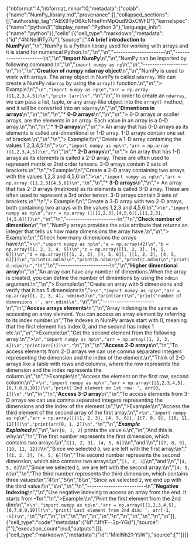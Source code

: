 {"nbformat":4,"nbformat_minor":0,"metadata":{"colab":{"name":"NumPy_library.md","provenance":[],"collapsed_sections":[],"authorship_tag":"ABX9TyO6XcNfnePmMpQud9QxCWFD"},"kernelspec":{"name":"python3","display_name":"Python 3"},"language_info":{"name":"python"}},"cells":[{"cell_type":"markdown","metadata":{"id":"4NINeilRTy7U"},"source":["#**A brief introduction to NumPy**\n","\n","NumPy is a Python library used for working with arrays and it is stand for numerical Python.\n","\n","\n","----------------------\n","----------------------\n","\n","**Import NumPy**\n","\n","NumPy can be imported by following command:\n","\n","`import numpy as np`\n","\n","-------------------\n","\n","\n","**Creation of numpy ndarray object**\n","\n","NumPy is used to work with arrays. The array object in NumPy is called `ndarray`. We can create a NumPy `ndarray` by using the `array()` function.\n","\n","> Example:\n","```\n","import numpy as np\n","arr = np.array ([1,2,3,4,5])\n","pritn (arr)\n","```\n","\n","In order to create an `ndarray`, we can pass a list, tuple, or any array-like object into the `array()` method, and it will be converted into an `ndarray`\n","\n","__Dimentions in arrays__\n","\n","\n","\n","* **0-D arrays**\n","\n","\n","> 0-D arrays or scaller arrays, are the elements in an array. Each value in an array is a 0-D array.\n","\n","\n","* **1-D arrays**\n","\n","> An array that has 0-D arrays as its elements is called uni-dimentional or 1-D array. 1-D arrays contain one set of bracket.\n","\n","\n","> Example:\\\n","Create a 1-D array containing the values 1,2,3,4,5:\n",">```\n","import numpy as np\n","arr = np.array ([1,2,3,4,5])\n","```\n","\n","* **2-D arrays**\n","\n","> An array that has 1-D arrays as its elements is called a 2-D array. These are often used to represent matrix or 2nd order tensors. 2-D arrays contain 2 sets of brackets.\n","\n",">Example:\\\n","Create a 2-D array containing two arrays with the values 1,2,3 and 4,5,6:\n",">```\n","import numpy as np\n","arr = np.array ([1,2,3][4,5,6])\n","```\n","\n","* **3-D arrays**\n","\n","> An array that has 2-D arrays (matrices) as its elements is called 3-D array. These are often used to represent a 3rd order tensor. 3-D arrays contain 3 sets of brackets.\n","\n","> Example:\\\n","Create a 3-D array with two 2-D arrays, both containing two arrays with the values 1,2,3 and 4,5,6:\n",">```\n","import numpy as np\n","arr = np.array ([[[1,2,3],[4,5,6]],[[1,2,3],[4,5,6]]])\n","```\n","\n","----------------------\n","\n","**Check number of dimention**\n","\n","NumPy arrays provides the `ndim` attribute that returns an integer that tells us how many dimensions the array have.\n","\n","> Example:\\\n","Check how many dimensions the arrays have:\n",">```\n","import numpy as np\n","a = np.array(42)\n","b = np.array([1, 2, 3, 4, 5])\n","c = np.array([[1, 2, 3], [4, 5, 6]])\n","d = np.array([[[1, 2, 3], [4, 5, 6]], [[1, 2, 3], [4, 5, 6]]])\n","print(a.ndim)\n","print(b.ndim)\n","print(c.ndim)\n","print(d.ndim)\n","```\n","\n","----------------------\n","\n","**Higher dimentional array**\n","\n","An array can have any number of dimentions.When the array is created, you can define the number of dimentions by using the `ndmin` argument.\n","\n","> Example:\\\n","Create an array with 5 dimensions and verify that it has 5 dimensions:\n",">```\n","import numpy as np\n","arr = np.array([1, 2, 3, 4], ndmin=5)\n","print(arr)\n","print('number of dimensions :', arr.ndim)\n","```\n","\n","----------------------\n","\n","**Access arrays elements**\n","\n","Array indexing is the same as accessing an array element. You can access an array element by referring to its index number.\n","The indexes in NumPy arrays start with 0, meaning that the first element has index 0, and the second has index 1 etc.\n","\n",">Example:\\\n","Get the second element from the following array.\n",">```\n","import numpy as np\n","arr = np.array([1, 2, 3, 4])\n","print(arr[1])\n","```\n","\n","\n","**Access 2-D arrays**\n","\n","To access elements from 2-D arrays we can use comma separated integers representing the dimension and the index of the element.\n","Think of 2-D arrays like a table with rows and columns, where the row represents the dimension and the index represents the column.\n","\n",">Example:\\\n","Access the element on the first row, second column:\n",">```\n","import numpy as np\n","arr = np.array([[1,2,3,4,5], [6,7,8,9,10]])\n","print('2nd element on 1st row: ', arr[0, 1])\n","```\n","\n","\n","**Access 3-D array**\n","\n","To access elements from 3-D arrays we can use comma separated integers representing the dimensions and the index of the element.\n","\n",">Example:\\\n","Access the third element of the second array of the first array:\n",">```\n","import numpy as np\n","arr = np.array([[[1, 2, 3], [4, 5, 6]], [[7, 8, 9], [10, 11, 12]]])\n","print(arr[0, 1, 2])\n","```\n","\n","**_Example Explained_**\n","\n","`arr[0, 1, 2]` prints the value `6`.\n","\n","And this is why:\n","\n","The first number represents the first dimension, which contains two arrays:\\\n","`[[1, 2, 3], [4, 5, 6]]`\\\n","and:\\\n","`[[7, 8, 9], [10, 11, 12]]`\\\n","Since we selected `0`, we are left with the first array:\\\n","`[[1, 2, 3], [4, 5, 6]]`\\\n","The second number represents the second dimension, which also contains two arrays:\\\n","`[1, 2, 3]`\\\n","and:\\\n","`[4, 5, 6]`\\\n","Since we selected `1`, we are left with the second array:\\\n","`[4, 5, 6]`\n","\n","The third number represents the third dimension, which contains three values:\\\n","4\\\n","5\\\n","6\\\n","Since we selected `2`, we end up with the third value:\\\n","`6`\n","\n","\n","-------------------------\n","**Negative Indexing**\n","\n","Use negative indexing to access an array from the end. It starts from __-1__\n","\n",">Example:\\\n","Print the first element from the 2nd dim:\n",">```\n","import numpy as np\n","arr = np.array([[1,2,3,4,5], [6,7,8,9,10]])\n","print('Last element from 2nd dim: ', arr[-1, -5])\n","```\n","\n","\n","\n","\n","\n","\n","\n","\n","\n","\n","\n","\n","\n"]},{"cell_type":"code","metadata":{"id":"JfYF--3p-YGd"},"source":[""],"execution_count":null,"outputs":[]},{"cell_type":"markdown","metadata":{"id":"MielNh21-YsW"},"source":[""]}]}